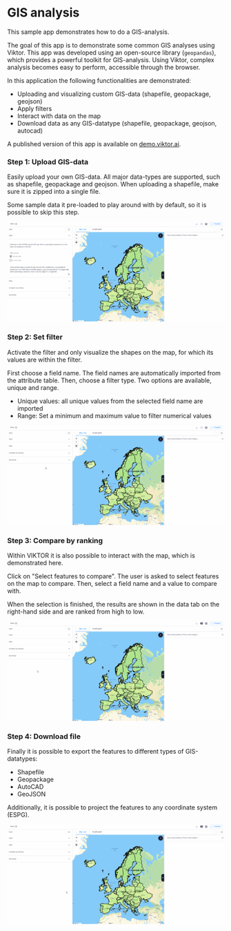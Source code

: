 # GIS analysis
This sample app demonstrates how to do a GIS-analysis.

The goal of this app is to demonstrate some common GIS analyses using Viktor. This app was developed using an 
open-source library (`geopandas`), which provides a powerful toolkit for GIS-analysis. Using Viktor, complex analysis 
becomes easy to perform, accessible through the browser.

In this application the following functionalities are demonstrated:
- Uploading and visualizing custom GIS-data (shapefile, geopackage, geojson)
- Apply filters
- Interact with data on the map
- Download data as any GIS-datatype (shapefile, geopackage, geojson, autocad)

A published version of this app is available on [demo.viktor.ai](https://demo.viktor.ai/public/gis-analysis).

### Step 1: Upload GIS-data
Easily upload your own GIS-data. All major data-types are supported, such as shapefile, geopackage and geojson.
When uploading a shapefile, make sure it is zipped into a single file.

Some sample data it pre-loaded to play around with by default, so it is possible to skip this step.

![](.viktor-template/upload-file.gif)

### Step 2: Set filter

Activate the filter and only visualize the shapes on the map, for which its values are within the 
filter.

First choose a field name. The field names are automatically imported from the 
attribute table. Then, choose a filter type. Two options are available, unique and range.
- Unique values: all unique values from the selected field name are imported
- Range: Set a minimum and maximum value to filter numerical values

![](.viktor-template/set-filter.gif)

### Step 3: Compare by ranking

Within VIKTOR it is also possible to interact with the map, which is demonstrated here.

Click on "Select features to compare". The user is asked to select features on the map to 
compare. Then, select a field name and a value to compare with. 

When the selection is finished, the results are shown in the data tab on the right-hand side and are ranked 
from high to low.


![](.viktor-template/compare-ranking.gif)

### Step 4: Download file

Finally it is possible to export the features to different types of GIS-datatypes:

- Shapefile
- Geopackage
- AutoCAD
- GeoJSON

Additionally, it is possible to project the features to any coordinate system (ESPG).

![](.viktor-template/download.gif)
